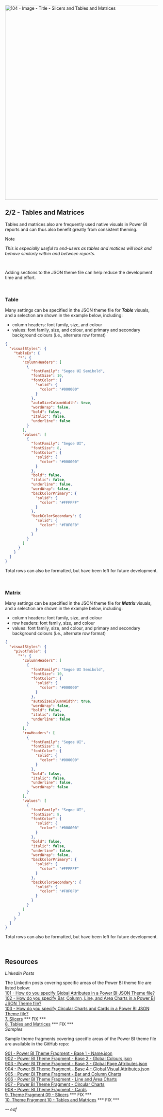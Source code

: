 <img width="1280" height="640" alt="104 - Image - Title - Slicers and Tables and Matrices" src="https://github.com/user-attachments/assets/feaa9ceb-4da4-44e8-a5fe-fdd5e92a9ed6" />

## 2/2 - Tables and Matrices

Tables and matrices also are frequently used native visuals in Power BI reports and can thus also benefit greatly from consistent theming. 

> [!NOTE]
> *This is especially useful to end-users as tables and matices will look and behave similarly within and between reports.*

<br>

Adding sections to the JSON theme file can help reduce the development time and effort.

<br>

### Table

Many settings can be specified in the JSON theme file for ***Table*** visuals, and a selection are shown in the example below, including:

- column headers: font family, size, and colour
- values: font family, size, and colour, and primary and secondary background colours (i.e., alternate row format)

``` json
{
  "visualStyles": {
    "tableEx": {
      "*": {
        "columnHeaders": [
          {
            "fontFamily": "Segoe UI Semibold",
            "fontSize": 10,
            "fontColor": {
              "solid": {
                "color": "#000000"
              }
            },
            "autoSizeColumnWidth": true,
            "wordWrap": false,
            "bold": false,
            "italic": false,
            "underline": false
          }
        ],
        "values": [
          {
            "fontFamily": "Segoe UI",
            "fontSize": 8,
            "fontColor": {
              "solid": {
                "color": "#000000"
              }
            },
            "bold": false,
            "italic": false,
            "underline": false,
            "wordWrap": false,
            "backColorPrimary": {
              "solid": {
                "color": "#FFFFFF"
              }
            },
            "backColorSecondary": {
              "solid": {
                "color": "#F0F0F0"
              }
            }
          }
        ]
      }
    }
  }
}

```

Total rows can also be formatted, but have been left for future development.

<br>

### Matrix

Many settings can be specified in the JSON theme file for ***Matrix*** visuals, and a selection are shown in the example below, including:

- column headers: font family, size, and colour
- row headers: font family, size, and colour
- values: font family, size, and colour, and primary and secondary background colours (i.e., alternate row format)

``` json
{
  "visualStyles": {
    "pivotTable": {
      "*": {
        "columnHeaders": [
          {
            "fontFamily": "Segoe UI Semibold",
            "fontSize": 10,
            "fontColor": {
              "solid": {
                "color": "#000000"
              }
            },
            "autoSizeColumnWidth": true,
            "wordWrap": false,
            "bold": false,
            "italic": false,
            "underline": false
          }
        ],
        "rowHeaders": [
          {
            "fontFamily": "Segoe UI",
            "fontSize": 8,
            "fontColor": {
              "solid": {
                "color": "#000000"
              }
            },
            "bold": false,
            "italic": false,
            "underline": false,
            "wordWrap": false
          }
        ],
        "values": [
          {
            "fontFamily": "Segoe UI",
            "fontSize": 8,
            "fontColor": {
              "solid": {
                "color": "#000000"
              }
            },
            "bold": false,
            "italic": false,
            "underline": false,
            "wordWrap": false,
            "backColorPrimary": {
              "solid": {
                "color": "#FFFFFF"
              }
            },
            "backColorSecondary": {
              "solid": {
                "color": "#F0F0F0"
              }
            }
          }
        ]
      }
    }
  }
}

```

Total rows can also be formatted, but have been left for future development.

<br>

## Resources

*LinkedIn Posts*

The LinkedIn posts covering specific areas of the Power BI theme file are listed below: <br>
[101 - How do you specify Global Attributes in a Power BI JSON Theme file?](https://www.linkedin.com/posts/gregphilps_powerbi-documentationmatters-dataanalytics-activity-7368600915009830912-wb3Z) <br>
[102 - How do you specify Bar, Column, Line, and Area Charts in a Power BI JSON Theme file?](https://www.linkedin.com/posts/gregphilps_powerbi-documentationmatters-dataanalytics-activity-7371153792802897920-ZqnK) <br>
[103 - How do you specify Circular Charts and Cards in a Power BI JSON Theme file?](https://www.linkedin.com/posts/gregphilps_powerbi-documentationmatters-dataanalytics-activity-7373669687638859777-KZTg) <br>
[7. Slicers](https://www.linkedin.com/posts/gregphilps_powerbi-documentationmatters-dataanalytics-activity-7295051537129615362-px8i) *** FIX *** <br>
[8. Tables and Matrices](https://www.linkedin.com/posts/gregphilps_powerbi-documentationmatters-dataanalytics-activity-7295051537129615362-px8i) *** FIX *** <br>
*Samples*

Sample theme fragments covering specific areas of the Power BI theme file are available in the GitHub repo: <br>

[901 - Power BI Theme Fragment - Base 1 - Name.json](https://github.com/alexbadiu-insightsinmotion/PBI-Documentation/blob/main/Components/Theme/901%20-%20Power%20BI%20Theme%20Fragment%20-%20Base%201%20-%20Name.json) <br>
[902 - Power BI Theme Fragment - Base 2 - Global Colours.json](https://github.com/alexbadiu-insightsinmotion/PBI-Documentation/blob/main/Components/Theme/902%20-%20Power%20BI%20Theme%20Fragment%20-%20Base%202%20-%20Global%20Colours.json) <br>
[903 - Power BI Theme Fragment - Base 3 - Global Page Attributes.json](https://github.com/alexbadiu-insightsinmotion/PBI-Documentation/blob/main/Components/Theme/903%20-%20Power%20BI%20Theme%20Fragment%20-%20Base%203%20-%20Global%20Page%20Attributes.json) <br>
[904 - Power BI Theme Fragment - Base 4 - Global Visual Attributes.json](https://github.com/alexbadiu-insightsinmotion/PBI-Documentation/blob/main/Components/Theme/904%20-%20Power%20BI%20Theme%20Fragment%20-%20Base%204%20-%20Global%20Visual%20Attributes.json) <br>
[905 - Power BI Theme Fragment - Bar and Column Charts](https://github.com/alexbadiu-insightsinmotion/PBI-Documentation/blob/main/Components/Theme/905%20-%20Power%20BI%20Theme%20Fragment%20-%20Bar%20and%20Column%20Charts.json) <br>
[906 - Power BI Theme Fragment - Line and Area Charts](https://github.com/alexbadiu-insightsinmotion/PBI-Documentation/blob/main/Components/Theme/906%20-%20Power%20BI%20Theme%20Fragment%20-%20Line%20and%20Area%20Charts.json) <br>
[907 - Power BI Theme Fragment - Circular Charts](https://github.com/alexbadiu-insightsinmotion/PBI-Documentation/blob/main/Components/Theme/907%20-%20Power%20BI%20Theme%20Fragment%20-%20Circular%20Charts.json) <br>
[908 - Power BI Theme Fragment - Cards](https://github.com/alexbadiu-insightsinmotion/PBI-Documentation/blob/main/Components/Theme/908%20-%20Power%20BI%20Theme%20Fragment%20-%20Cards.json) <br>
[9. Theme Fragment 09 - Slicers](https://github.com/alexbadiu-insightsinmotion/PBI-Documentation/blob/main/Design%20Document%20-%20Sample%20Fragment%2001%20-%20General%20and%20Scope%20-%20V0.1.docx) *** FIX *** <br>
[10. Theme Fragment 10 - Tables and Matrices](https://github.com/alexbadiu-insightsinmotion/PBI-Documentation/blob/main/Design%20Document%20-%20Sample%20Fragment%2001%20-%20General%20and%20Scope%20-%20V0.1.docx) *** FIX *** <br>

*-- eof*
